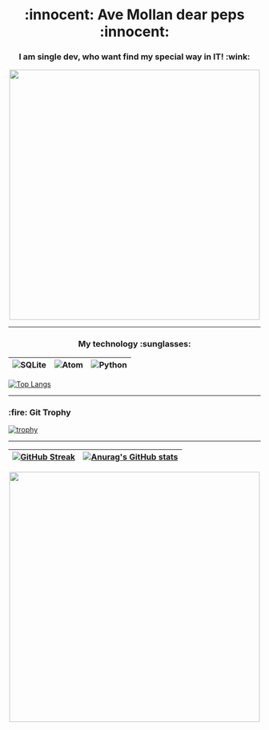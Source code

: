 
<h1 align="center"> :innocent: Ave Mollan dear peps  :innocent: </h1>

<h3 align="center"> I am single dev, who want find my special way in IT!  :wink: </h3>

<p align="center">
<img src="https://media.tenor.com/68ogcT1aflwAAAAd/anime-i-dont-know.gif" align="center" height="500" />
</p>

<hr>
<h3 align="center">My technology :sunglasses: </h3>

![SQLite](https://img.shields.io/badge/sqlite-%2307405e.svg?style=for-the-badge&logo=sqlite&logoColor=white) | ![Atom](https://img.shields.io/badge/Atom-%2366595C.svg?style=for-the-badge&logo=atom&logoColor=white) | ![Python](https://img.shields.io/badge/python-3670A0?style=for-the-badge&logo=python&logoColor=ffdd54)
| ------------- |:------------------:| -----:|

[![Top Langs](https://github-readme-stats.vercel.app/api/top-langs/?username=kohiry)](https://github.com/anuraghazra/github-readme-stats)
<hr>
<h3> :fire: Git Trophy </h3>

[![trophy](https://github-profile-trophy.vercel.app/?username=kohiry)](https://github.com/ryo-ma/github-profile-trophy)

<hr>

[![GitHub Streak](https://github-readme-streak-stats.herokuapp.com/?user=kohiry)](https://git.io/streak-stats) | [![Anurag's GitHub stats](https://github-readme-stats.vercel.app/api?username=kohiry)](https://github.com/anuraghazra/github-readme-stats)
| ------------- |:------------------:|

<p align="center">
<img src="https://media.tenor.com/kaRCm9ELxKgAAAAC/menhera-chan-chibi.gif" align="center" height="500" />
</p>

